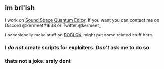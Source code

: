 ## im bri'ish

I work on [Sound Space Quantum Editor](https://github.com/David20122/Sound-Space-Quantum-Editor/).
If you want you can contact me on Discord @kermeet#1638 or Twitter @kermeet_

I occasionally make stuff on [ROBLOX](https://roblox.com/users/115208167), might put some related stuff here.
### I ***do not*** create scripts for exploiters. ***Don't*** ask me to do so.
### thats not a joke. srsly dont
